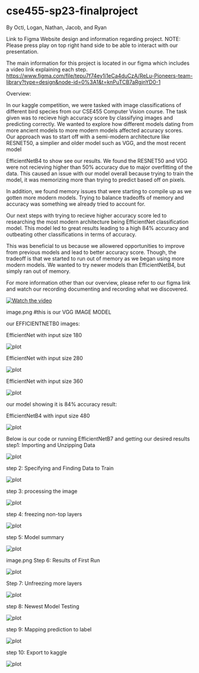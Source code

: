 # cse455-sp23-finalproject
By Octi, Logan, Nathan, Jacob, and Ryan

Link to Figma Website design and information regarding project. 
NOTE: Please press play on top right hand side to be able to interact with our presentation. 

The main information for this project is located in our figma which includes a video link explaining each step.
https://www.figma.com/file/tepu7f74ey1i1eCa4duCzA/ReLu-Pioneers-team-library?type=design&node-id=0%3A1&t=knPuTCB7aRgjnYD0-1

Overview: 

In our kaggle competition, we were tasked with image classifications of different bird species from our CSE455 Computer Vision course. The task given was to recieve high accuracy score by classifying images and predicting correctly. 
We wanted to explore how different models dating from more ancient models to more modern models affected accuracy scores. Our approach was to start off with a semi-modern architecture like RESNET50, a simplier and older model such as VGG, and the most recent model


EfficientNetB4 to show see our results. We found the RESNET50 and VGG were not recieving higher than 50% accuracy due to major overfitting of the data. This caused an issue with our model overall because trying to train the model, it was memorizing more than trying to 
predict based off on pixels.

 In addition, we found memory issues that were starting to compile up as we gotten more modern models. Trying to balance tradeoffs of memory and accuracy was something we already tried to account for. 


Our next steps with trying to recieve higher accuracy score led to researching the most modern architecture being EfficientNet classification model. This model led to great results leading to a high 84% accuracy and outbeating other classifications in terms of accuracy.


This was beneficial to us because we allowered opportunities to improve from previous models and lead to better accuracy score. Though, the tradeoff is that we started to run out of memory as we began using more modern models. We wanted to try newer models than 
EfficientNetB4, but simply ran out of memory. 

For more information other than our overview, please refer to our figma link and watch our recording documenting and recording what we discovered. 


[![Watch the video](https://img.youtube.com/vi/XYIYyAueb4s/hqdefault.jpg)](https://youtu.be/XYIYyAueb4s)

image.png #this is our VGG IMAGE MODEL

our EFFICIENTNETB0 images:

EfficientNet with input size 180

![plot](./eNetB0180.jpg)

EfficientNet with input size 280

![plot](./eNetB0240.jpg)

EfficientNet with input size 360

![plot](./eNetB0360.jpg)


our model showing it is 84% accuracy result:

EfficientNetB4 with input size 480

![plot](./eNetB4480.jpg)

Below is our code or running EfficientNetB7 and getting our desired results 
step1: Importing and Unzipping Data

![plot](./step1.png)

step 2: Specifying and Finding Data to Train

![plot](./step2.png)

step 3: processing the image 

![plot](./step3.png)

step 4: freezing non-top layers 

![plot](./step4.png)

step 5: Model summary 

![plot](./step5.png)

image.png 
Step 6: Results of First Run

![plot](./step6.png)

Step 7: Unfreezing more layers

![plot](./step7.png)

step 8: Newest Model Testing

![plot](./step8.png)

step 9: Mapping prediction to label

![plot](./step9.png)

step 10: Export to kaggle

![plot](./step10.png)

